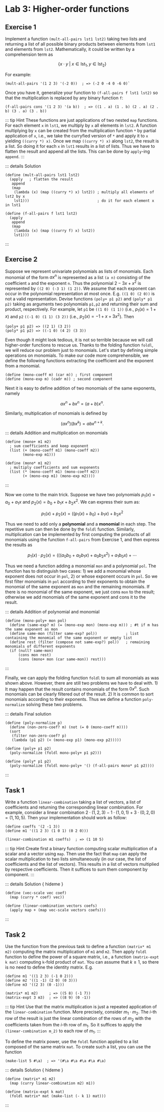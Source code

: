<SolutionHider/>

# Lab 3: Higher-order functions

## Exercise 1
Implement a function `(mult-all-pairs lst1 lst2)` taking two lists and returning a list of all
possible binary products between elements from `lst1` and elements from `lst2`. Mathematically,
it could be written by a comprehension term as

$$ \{ x \cdot y \;|\; x \in \mathrm{lst}_1,\,y \in \mathrm{lst}_2 \} $$

For example:
```racket
(mult-all-pairs '(1 2 3) '(-2 0))  ; => (-2 0 -4 0 -6 0)`
```
Once you have it, generalize your
function to `(f-all-pairs f lst1 lst2)` so that the multiplication is replaced by any binary
function `f`:
```racket
(f-all-pairs cons '(1 2 3) '(a b))  ; => ((1 . a) (1 . b) (2 . a) (2 .  b) (3 . a) (3 . b))
```

::: tip Hint
These functions are just applications of two nested `map` functions. For each element `x` in `lst1`,
we multiply by `x` all elements in `lst2`. A function multiplying by `x` can be created from the
multiplication function `*` by partial application of `x`, i.e., we take the curryfied version of
`*` and apply it to `x` yielding `((curry *) x)`. Once we map `((curry *) x)` along `lst2`, the result is a list. So doing it for each `x` in `lst1` results in a
list of lists. Thus we have to flatten the result and append all the lists. This can be done by
`apply`-ing `append`.
:::

::: details Solution
```racket
(define (mult-all-pairs lst1 lst2)
  (apply   ; flatten the result
   append
   (map
    (lambda (x) (map ((curry *) x) lst2)) ; multiply all elements of lst2 by x
    lst1)))                               ; do it for each element x in lst1

(define (f-all-pairs f lst1 lst2)
  (apply
   append
   (map
    (lambda (x) (map ((curry f) x) lst2))
    lst1)))
```
:::

## Exercise 2

Suppose we represent univariate polynomials as lists of monomials. Each monomial of the form $ax^n$ is represented as a list `(a n)` consisting of the coefficient `a` and the exponent `n`. Thus the polynomial $2-3x+x^2$ is represented by `((2 0) (-3 1) (1 2))`. We assume that each exponent can occur in the polynomial representation at most once. E.g. `((1 0) (2 0))` is not a valid representation. Devise functions `(poly+ p1 p2)` and `(poly* p1 p2)` taking as arguments two polynomials `p1,p2` and returning their sum and product, respectively. For example, let `p1` be `((1 0) (1 1))` (i.e., $p_1(x)=1+x$) and `p2` `((-1 0) (1 1) (3 2))` (i.e., $p_2(x)=-1+x+3x^2$). Then
```racket
(poly+ p1 p2) => ((2 1) (3 2))
(poly* p1 p2) => ((-1 0) (4 2) (3 3))
```
Even though it might look tedious, it is not so terrible because we will call higher-order functions to rescue us. Thanks to the folding function `foldl`, we will reduce our problem just to monomials. Let's start by defining simple operations on monomials. To make our code more comprehensible, we define the following functions extracting the coefficient and the exponent from a monomial.
```racket
(define (mono-coeff m) (car m)) ; first component
(define (mono-exp m) (cadr m)) ; second component
```
Next it is easy to define addition of two monomials of the same exponents, namely

$$ax^n + bx^n = (a+b)x^n.$$

Similarly, multiplication of monomials is defined by

$$(ax^n)(bx^k)=abx^{n+k}.$$

::: details Addition and multiplication on monomials
```racket
(define (mono+ m1 m2)
  ; sum coefficients and keep exponent
  (list (+ (mono-coeff m1) (mono-coeff m2))
        (mono-exp m1)))

(define (mono* m1 m2)
  ; multiply coefficients and sum exponents
  (list (* (mono-coeff m1) (mono-coeff m2))
        (+ (mono-exp m1) (mono-exp m2))))
```
:::

Now we come to the main trick. Suppose we have two polynomials $p_1(x)=a_0+a_1x$ and $p_2(x)=b_0+b_1x+b_2x^2$. We can express their sum as:

$$ p_1(x) + p_2(x) = ((p_1(x) + b_0) + b_1x) + b_2x^2 $$

Thus we need to add only a **polynomial** and a **monomial** in each step. The repetitive sum can then be done by the `foldl` function. Similarly, multiplication can be implemented by first computing the products of all monomials using the function `f-all-pairs` from Exercise 1, and then express the results as

$$ p_1(x) \cdot p_2(x) = (((a_0b_0 + a_0b_1x) + a_0b_2x^2) + a_1b_0x) + \cdots $$

Thus we need a function adding a monomial `mon` and a polynomial `pol`. The function has to distinguish two cases: 1) we add a monomial whose exponent does not occur in `pol`, 2) or whose exponent occurs in `pol`. So we first filter monomials in `pol` according to their exponents to obtain the monomial of the same exponent as `mon` and the remaining monomials. If there is no monomial of the same exponent, we just cons `mon` to the result; otherwise we add monomials of the same exponent and cons it to the result.

::: details Addition of polynomial and monomial
```racket
(define (mono-poly+ mon pol)
  (define (same-exp? m) (= (mono-exp mon) (mono-exp m))) ; #t if m has the same exponent as mon
  (define same-mon (filter same-exp? pol))             ; list containing the monomial of the same exponent or empty list
  (define rest (filter (compose not same-exp?) pol))   ; remaining monomials of different exponents
  (if (null? same-mon)
      (cons mon rest)
      (cons (mono+ mon (car same-mon)) rest)))
```
:::

Finally, we can apply the folding function `foldl` to sum all monomials as was shown above. However, there are still two problems we have to deal with. 1) It may happen that the result contains monomials of the form $0x^n$. Such monomials can be clearly filtered out of the result. 2) It is common to sort monomials according to their exponents. Thus we define a function `poly-normalize` solving these two problems.

::: details Final solution
```racket
(define (poly-normalize p)
  (define (non-zero-coef? m) (not (= 0 (mono-coeff m))))
  (sort
   (filter non-zero-coef? p)
   (lambda (p1 p2) (< (mono-exp p1) (mono-exp p2)))))

(define (poly+ p1 p2)
  (poly-normalize (foldl mono-poly+ p1 p2)))

(define (poly* p1 p2)
  (poly-normalize (foldl mono-poly+ '() (f-all-pairs mono* p1 p2))))
```
:::

## Task 1
Write a function `linear-combination` taking a list of vectors, a list of coefficients and returning the corresponding linear combination. For example, consider a linear combination $2\cdot(1, 2, 3) - 1\cdot(1, 0, 1) + 3\cdot(0, 2, 0) = (1,10,5)$. Then your implementation should work as follow:
```racket
(define coeffs '(2 -1 3))
(define m1 '((1 2 3) (1 0 1) (0 2 0)))

(linear-combination m1 coeffs)  ; => (1 10 5)
```

::: tip Hint
Create first a binary function computing scalar multiplication of a scalar and a vector using `map`.
Then use the fact that `map` can apply the scalar multiplication to two lists simultaneously (in our
case, the list of coefficients and the list of vectors).  This results in a list of vectors
multiplied by respective coefficients. Then it suffices to sum them component by component.
:::

::: details Solution { hideme }
```racket
(define (vec-scale vec coef)
  (map (curry * coef) vec))

(define (linear-combination vectors coefs)
  (apply map + (map vec-scale vectors coefs)))
```
:::


## Task 2
Use the function from the previous task to define a function `(matrix* m1 m2)` computing the
matrix multiplication of `m1` and `m2`. Then apply `foldl` function to define the power of a square
matrix, i.e., a function `(matrix-expt k mat)` computing `k`-fold product of `mat`. You can assume
that $k\geq 1$, so there is no need to define the identity matrix. E.g.
```racket
(define m1 '((1 2 3) (-1 0 2)))
(define m2 '((1 -1) (2 0) (0 3)))
(define m3 '((2 3) (0 -1)))

(matrix* m1 m2)     ; => ((5 8) (-1 7))
(matrix-expt 3 m3)  ; => ((8 9) (0 -1))
```

::: tip Hint
Use that the matrix multiplication is just a repeated application of the `linear-combination`
function. More precisely, consider $m_1\cdot m_2$. The $i$-th row of the result is just the linear
combination of the rows of $m_2$ with the coefficients taken from the $i$-th row of $m_1$. So it
suffices to apply the `(linear-combination m_2)` to each row of $m_1$.
:::

To define the matrix power, use the `foldl` function applied to a list composed of the same matrix
`mat`. To create such a list, you can use the function
```racket
(make-list 5 #\a)  ; => '(#\a #\a #\a #\a #\a)
```

::: details Solution { hideme }
```racket
(define (matrix* m1 m2)
  (map (curry linear-combination m2) m1))

(define (matrix-expt k mat)
  (foldl matrix* mat (make-list (- k 1) mat)))
```
:::
